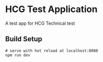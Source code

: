 # HCG Test Application

A test app for HCG Technical test

## Build Setup
```
# serve with hot reload at localhost:8080
npm run dev
```